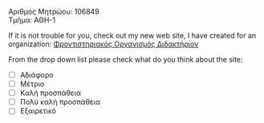 Aριθμός Μητρώου: 106849  
Τμήμα: ΑΘΗ-1  

If it is not trouble for you, check out my new web site, I have created for an organization: [Φροντιστηριακός Οργανισμός Διδακτήριον](http://www.didactirion.gr/)  

From the drop down list please check what do you think about the site:  
- [ ] Αδιάφορο
- [ ] Μέτριο
- [ ] Καλή προσπάθεια
- [ ] Πολύ καλή προσπάθεια
- [ ] Εξαιρετικό
